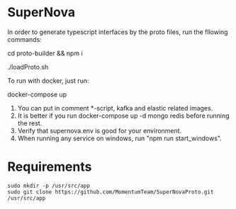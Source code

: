 # SuperNova

In order to generate typescript interfaces by the proto files, run the fllowing commands:

cd proto-builder && npm i

./loadProto.sh

To run with docker, just run:

docker-compose up

1. You can put in comment *-script, kafka and elastic related images.
2. It is better if you run docker-compose up -d mongo redis before running the rest.
3. Verify that supernova.env is good for your environment.
4. When running any service on windows, run "npm run start_windows".

# Requirements

```
sudo mkdir -p /usr/src/app
sudo git clone https://github.com/MomentumTeam/SuperNovaProto.git /usr/src/app
```
